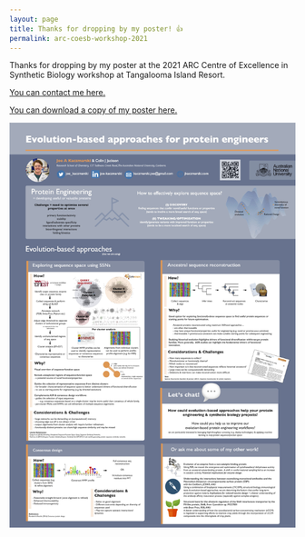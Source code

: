 ```yaml
---
layout: page
title: Thanks for dropping by my poster! 👍
permalink: arc-coesb-workshop-2021
---
```


Thanks for dropping by my poster at the 2021 ARC Centre of Excellence in Synthetic Biology workshop at Tangalooma Island Resort. 

[You can contact me here.](contact)

[You can download a copy of my poster here.]({{jkaczmarski.com}}/assets/2021_ARC-SynBio-Workshop_POSTER.pdf)

![image](/assets/img/posters/2021_ARC-SynBio-Workshop_POSTER.jpg)